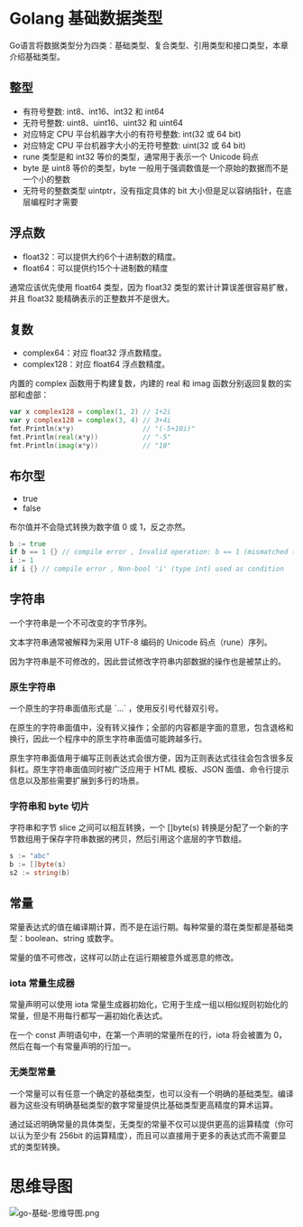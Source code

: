 # Golang 基础数据类型

Go语言将数据类型分为四类：基础类型、复合类型、引用类型和接口类型，本章介绍基础类型。

## 整型

- 有符号整数: int8、int16、int32 和 int64
- 无符号整数: uint8、uint16、uint32 和 uint64
- 对应特定 CPU 平台机器字大小的有符号整数: int(32 或 64 bit)
- 对应特定 CPU 平台机器字大小的无符号整数: uint(32 或 64 bit)
- rune 类型是和 int32 等价的类型，通常用于表示一个 Unicode 码点
- byte 是 uint8 等价的类型，byte 一般用于强调数值是一个原始的数据而不是一个小的整数
- 无符号的整数类型 uintptr，没有指定具体的 bit 大小但是足以容纳指针，在底层编程时才需要

## 浮点数

- float32：可以提供大约6个十进制数的精度。
- float64：可以提供约15个十进制数的精度

通常应该优先使用 float64 类型，因为 float32 类型的累计计算误差很容易扩散，并且 float32 能精确表示的正整数并不是很大。

## 复数

- complex64：对应 float32 浮点数精度。
- complex128：对应 float64 浮点数精度。

内置的 complex 函数用于构建复数，内建的 real 和 imag 函数分别返回复数的实部和虚部：

```go
var x complex128 = complex(1, 2) // 1+2i
var y complex128 = complex(3, 4) // 3+4i
fmt.Println(x*y)                 // "(-5+10i)"
fmt.Println(real(x*y))           // "-5"
fmt.Println(imag(x*y))           // "10"
```

## 布尔型

- true
- false

布尔值并不会隐式转换为数字值 0 或 1，反之亦然。

```go
b := true
if b == 1 {} // compile error , Invalid operation: b == 1 (mismatched types bool and untyped int)
i := 1
if i {} // compile error , Non-bool 'i' (type int) used as condition
```

## 字符串

一个字符串是一个不可改变的字节序列。

文本字符串通常被解释为采用 UTF-8 编码的 Unicode 码点（rune）序列。

因为字符串是不可修改的，因此尝试修改字符串内部数据的操作也是被禁止的。

### 原生字符串

一个原生的字符串面值形式是 \`...\` ，使用反引号代替双引号。

在原生的字符串面值中，没有转义操作；全部的内容都是字面的意思，包含退格和换行，因此一个程序中的原生字符串面值可能跨越多行。

原生字符串面值用于编写正则表达式会很方便，因为正则表达式往往会包含很多反斜杠。原生字符串面值同时被广泛应用于 HTML 模板、JSON 面值、命令行提示信息以及那些需要扩展到多行的场景。

### 字符串和 byte 切片

字符串和字节 slice 之间可以相互转换，一个 []byte(s) 转换是分配了一个新的字节数组用于保存字符串数据的拷贝，然后引用这个底层的字节数组。

```go
s := "abc"
b := []byte(s)
s2 := string(b)
```

## 常量

常量表达式的值在编译期计算，而不是在运行期。每种常量的潜在类型都是基础类型：boolean、string 或数字。

常量的值不可修改，这样可以防止在运行期被意外或恶意的修改。

### iota 常量生成器

常量声明可以使用 iota 常量生成器初始化，它用于生成一组以相似规则初始化的常量，但是不用每行都写一遍初始化表达式。

在一个 const 声明语句中，在第一个声明的常量所在的行，iota 将会被置为 0，然后在每一个有常量声明的行加一。

### 无类型常量

一个常量可以有任意一个确定的基础类型，也可以没有一个明确的基础类型。编译器为这些没有明确基础类型的数字常量提供比基础类型更高精度的算术运算。

通过延迟明确常量的具体类型，无类型的常量不仅可以提供更高的运算精度（你可以认为至少有 256bit 的运算精度），而且可以直接用于更多的表达式而不需要显式的类型转换。

# 思维导图

![go-基础-思维导图.png](https://cnymw.github.io/GolangStudy/docs/go-基础/go-基础-思维导图.png)

